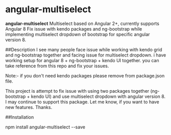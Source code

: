 # angular-multiselect
**angular-multiselect**
Multiselect based on Angular 2+, currently supports Angular 8
Fix issue with kendo packages and ng-bootstrap while implementing multiselect dropdown of bootstrap for specific angular version 8.

##Description
I see many people face issue while working with kendo grid and ng-bootstrap together and facing issue for multiselect dropdown. i have working setup for angular 8 + ng-bootstrap + kendo UI together. you can take reference from this repo and fix your issues.

Note:- if you don't need kendo packages please remove from package.json file.

This project is attempt to fix issue with using two packages together (ng-bootstrap + kendo UI) and use multiselect dropdown with angular version 8. I may continue to support this package. Let me know, if you want to have new features. Thanks.

##Installation

npm install angular-multiselect --save
